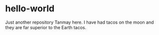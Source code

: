 # hello-world
Just another repository
Tanmay here. I have had tacos on the moon and they are far superior to the Earth tacos.
